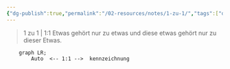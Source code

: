 ```yaml
---
{"dg-publish":true,"permalink":"/02-resources/notes/1-zu-1/","tags":["datenbank/kardinalität"],"noteIcon":"","updated":"2025-09-05T10:12:27.860+02:00"}
---
```


> 1 zu 1 | 1:1
> Etwas gehört nur zu etwas und diese etwas gehört nur zu dieser Etwas.

```mermaid  
	graph LR;
	    Auto  <-- 1:1 -->  kennzeichnung
```